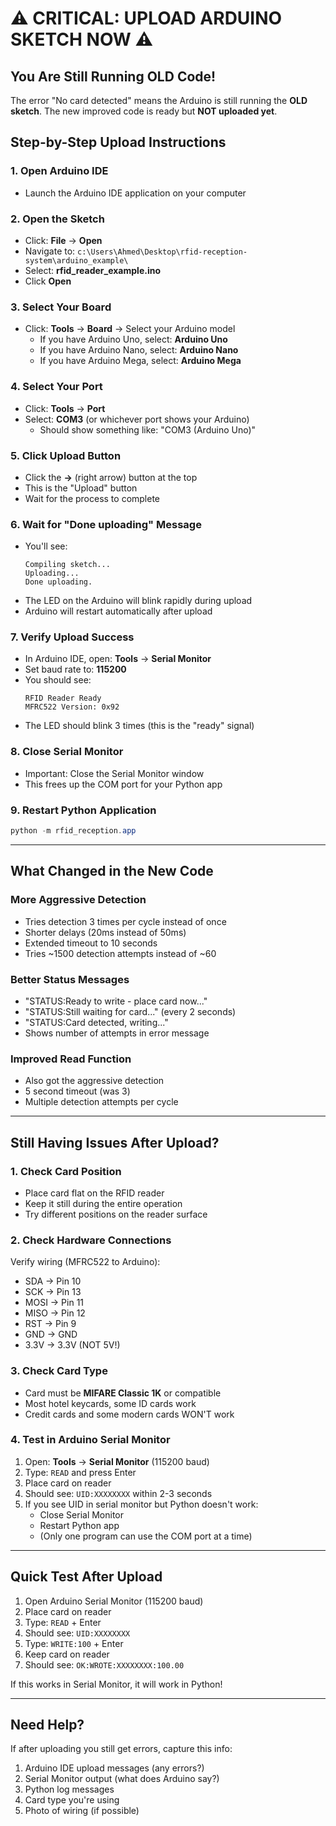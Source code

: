 # ⚠️ CRITICAL: UPLOAD ARDUINO SKETCH NOW ⚠️

## You Are Still Running OLD Code!

The error "No card detected" means the Arduino is still running the **OLD sketch**.
The new improved code is ready but **NOT uploaded yet**.

## Step-by-Step Upload Instructions

### 1. Open Arduino IDE
- Launch the Arduino IDE application on your computer

### 2. Open the Sketch
- Click: **File** → **Open**
- Navigate to: `c:\Users\Ahmed\Desktop\rfid-reception-system\arduino_example\`
- Select: **rfid_reader_example.ino**
- Click **Open**

### 3. Select Your Board
- Click: **Tools** → **Board** → Select your Arduino model
  - If you have Arduino Uno, select: **Arduino Uno**
  - If you have Arduino Nano, select: **Arduino Nano**
  - If you have Arduino Mega, select: **Arduino Mega**

### 4. Select Your Port
- Click: **Tools** → **Port**
- Select: **COM3** (or whichever port shows your Arduino)
  - Should show something like: "COM3 (Arduino Uno)"

### 5. Click Upload Button
- Click the **→** (right arrow) button at the top
- This is the "Upload" button
- Wait for the process to complete

### 6. Wait for "Done uploading" Message
- You'll see:
  ```
  Compiling sketch...
  Uploading...
  Done uploading.
  ```
- The LED on the Arduino will blink rapidly during upload
- Arduino will restart automatically after upload

### 7. Verify Upload Success
- In Arduino IDE, open: **Tools** → **Serial Monitor**
- Set baud rate to: **115200**
- You should see:
  ```
  RFID Reader Ready
  MFRC522 Version: 0x92
  ```
- The LED should blink 3 times (this is the "ready" signal)

### 8. Close Serial Monitor
- Important: Close the Serial Monitor window
- This frees up the COM port for your Python app

### 9. Restart Python Application
```powershell
python -m rfid_reception.app
```

---

## What Changed in the New Code

### More Aggressive Detection
- Tries detection 3 times per cycle instead of once
- Shorter delays (20ms instead of 50ms)
- Extended timeout to 10 seconds
- Tries ~1500 detection attempts instead of ~60

### Better Status Messages
- "STATUS:Ready to write - place card now..."
- "STATUS:Still waiting for card..." (every 2 seconds)
- "STATUS:Card detected, writing..."
- Shows number of attempts in error message

### Improved Read Function
- Also got the aggressive detection
- 5 second timeout (was 3)
- Multiple detection attempts per cycle

---

## Still Having Issues After Upload?

### 1. Check Card Position
- Place card flat on the RFID reader
- Keep it still during the entire operation
- Try different positions on the reader surface

### 2. Check Hardware Connections
Verify wiring (MFRC522 to Arduino):
- SDA → Pin 10
- SCK → Pin 13
- MOSI → Pin 11
- MISO → Pin 12
- RST → Pin 9
- GND → GND
- 3.3V → 3.3V (NOT 5V!)

### 3. Check Card Type
- Card must be **MIFARE Classic 1K** or compatible
- Most hotel keycards, some ID cards work
- Credit cards and some modern cards WON'T work

### 4. Test in Arduino Serial Monitor
1. Open: **Tools** → **Serial Monitor** (115200 baud)
2. Type: `READ` and press Enter
3. Place card on reader
4. Should see: `UID:XXXXXXXX` within 2-3 seconds
5. If you see UID in serial monitor but Python doesn't work:
   - Close Serial Monitor
   - Restart Python app
   - (Only one program can use the COM port at a time)

---

## Quick Test After Upload

1. Open Arduino Serial Monitor (115200 baud)
2. Place card on reader
3. Type: `READ` + Enter
4. Should see: `UID:XXXXXXXX`
5. Type: `WRITE:100` + Enter
6. Keep card on reader
7. Should see: `OK:WROTE:XXXXXXXX:100.00`

If this works in Serial Monitor, it will work in Python!

---

## Need Help?

If after uploading you still get errors, capture this info:
1. Arduino IDE upload messages (any errors?)
2. Serial Monitor output (what does Arduino say?)
3. Python log messages
4. Card type you're using
5. Photo of wiring (if possible)
